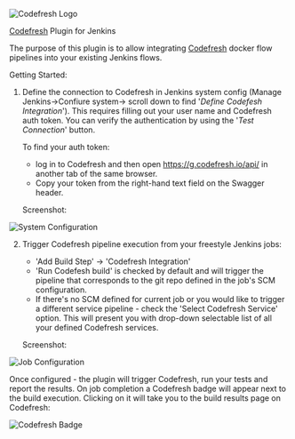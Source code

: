 ![Codefresh Logo](/src/main/webapp/images/24x24/leaves_green.png?raw=true "Codefresh")

[Codefresh](http://g.codefresh.io) Plugin for Jenkins

The purpose of this plugin is to allow integrating [Codefresh](http://g.codefresh.io)  docker flow pipelines into your existing Jenkins flows.

Getting Started:

1. Define the connection to Codefresh in Jenkins system config (Manage Jenkins->Confiure system-> scroll down to find '*Define Codefesh Integration*').
This requires filling out your user name and Codefresh auth token.
You can verify the authentication by using the '_Test Connection_' button.

   To find your auth token:
    - log in to Codefresh and then open https://g.codefresh.io/api/ in another tab of the same browser.
    - Copy your token from the right-hand text field on the Swagger header.

   Screenshot:

![System Configuration](http://otomato.link/wp-content/uploads/2016/07/Screen-Shot-2016-07-21-at-11.15.44-AM.png)


2. Trigger Codefresh pipeline execution from your freestyle Jenkins jobs:

    - 'Add Build Step' -> 'Codefresh Integration'
    - 'Run Codefesh build' is checked by default and will trigger the pipeline that corresponds to the git repo defined in the job's SCM configuration.
    - If there's no SCM defined for current job or you would like to trigger a different service pipeline - check the 'Select Codefresh Service' option. This will present you with drop-down selectable list of all your defined Codefresh services.

    Screenshot:

![Job Configuration](http://otomato.link/wp-content/uploads/2016/07/Screen-Shot-2016-07-21-at-11.23.15-AM.png)


Once configured - the plugin will trigger Codefresh, run your tests and report the results.
On job completion a Codefresh badge will appear next to the build execution. Clicking on it will take you to the build results page on Codefresh:


![Codefresh Badge](http://otomato.link/wp-content/uploads/2016/07/Screen-Shot-2016-07-21-at-11.39.04-AM.png)
